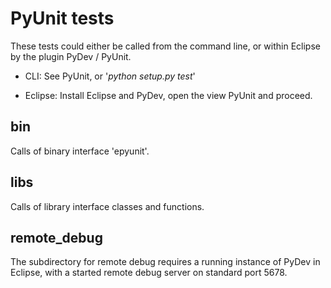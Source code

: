 PyUnit tests
============

These tests could either be called from the command line,
or within Eclipse by the plugin PyDev / PyUnit.

* CLI: See PyUnit, or '*python setup.py test*' 

* Eclipse: Install Eclipse and PyDev, open the view PyUnit and proceed.


bin
---
Calls of binary interface 'epyunit'.

libs
----
Calls of library interface classes and functions.

remote_debug
------------
The subdirectory for remote debug requires a running instance of PyDev 
in Eclipse, with a started remote debug server on standard port 5678.

